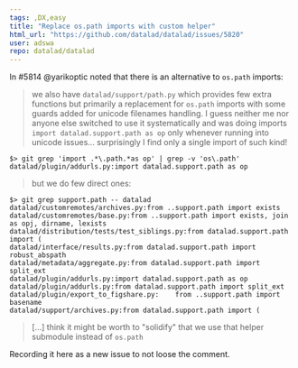 ```yaml
---
tags: ,DX,easy
title: "Replace os.path imports with custom helper"
html_url: "https://github.com/datalad/datalad/issues/5820"
user: adswa
repo: datalad/datalad
---
```


In #5814 @yarikoptic noted that there is an alternative to ``os.path`` imports:

> we also have `datalad/support/path.py` which provides few extra functions but primarily a replacement for `os.path` imports with some guards added for unicode filenames handling.  I guess neither me nor anyone else switched to use it systematically and was doing imports `import datalad.support.path as op` only whenever running into unicode issues... surprisingly I find only a single import of such kind!
```shell
$> git grep 'import .*\.path.*as op' | grep -v 'os\.path'
datalad/plugin/addurls.py:import datalad.support.path as op
```
>but we do few direct ones:

```shell
$> git grep support.path -- datalad
datalad/customremotes/archives.py:from ..support.path import exists
datalad/customremotes/base.py:from ..support.path import exists, join as opj, dirname, lexists
datalad/distribution/tests/test_siblings.py:from datalad.support.path import (
datalad/interface/results.py:from datalad.support.path import robust_abspath
datalad/metadata/aggregate.py:from datalad.support.path import split_ext
datalad/plugin/addurls.py:import datalad.support.path as op
datalad/plugin/addurls.py:from datalad.support.path import split_ext
datalad/plugin/export_to_figshare.py:    from ..support.path import basename
datalad/support/archives.py:from datalad.support.path import (
``` 

> [...] think it might be worth to "solidify" that we use that helper submodule instead of `os.path`

Recording it here as a new issue to not loose the comment. 